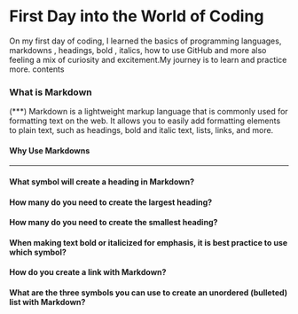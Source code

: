 # First Day  into the World of Coding

On my first day of coding, I learned the basics of programming languages, markdowns , headings, bold , italics, how to use GitHub and more also feeling a mix of curiosity and excitement.My journey is to learn and  practice more.
 contents
### What is Markdown
(***) Markdown is a lightweight markup language that is commonly used for formatting text on the web. It allows you to easily add formatting elements to plain text, such as headings, bold and italic text, lists, links, and more.
#### Why Use Markdowns

***
#### What symbol will create a heading in Markdown?
#### How many do you need to create the largest heading?
#### How many do you need to create the smallest heading?
#### When making text bold or italicized for emphasis, it is best practice to use which symbol?
#### How do you create a link with Markdown?
#### What are the three symbols you can use to create an unordered (bulleted) list with Markdown?

 
